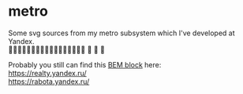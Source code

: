 # metro

Some svg sources from my metro subsystem which I've developed at Yandex.  
:bullettrain_side::train::train::train::train::train::train::train::train::train::train::train::train::train::train::train::train: :runner: :runner: :runner:

Probably you still can find this [BEM block](https://en.bem.info/) here:  
https://realty.yandex.ru/  
https://rabota.yandex.ru/

